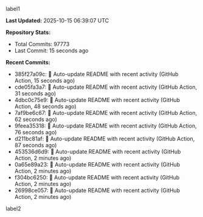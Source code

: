 
label1 
<!-- ACTIVITY_START -->
**Last Updated:** 2025-10-15 06:39:07 UTC

**Repository Stats:**
- Total Commits: 97773
- Last Commit: 15 seconds ago

**Recent Commits:**
- 385f27a09c: 🤖 Auto-update README with recent activity (GitHub Action, 15 seconds ago)
- cde05fa3a7: 🤖 Auto-update README with recent activity (GitHub Action, 31 seconds ago)
- 4dbc0c75e9: 🤖 Auto-update README with recent activity (GitHub Action, 48 seconds ago)
- 7af9be6c67: 🤖 Auto-update README with recent activity (GitHub Action, 62 seconds ago)
- 9feea35318: 🤖 Auto-update README with recent activity (GitHub Action, 76 seconds ago)
- d211bc81af: 🤖 Auto-update README with recent activity (GitHub Action, 87 seconds ago)
- 453536d6d9: 🤖 Auto-update README with recent activity (GitHub Action, 2 minutes ago)
- 0a65e89a23: 🤖 Auto-update README with recent activity (GitHub Action, 2 minutes ago)
- f304bc6250: 🤖 Auto-update README with recent activity (GitHub Action, 2 minutes ago)
- 26998ce057: 🤖 Auto-update README with recent activity (GitHub Action, 2 minutes ago)
<!-- ACTIVITY_END -->

label2

